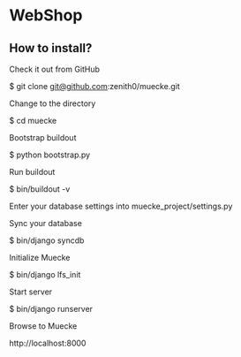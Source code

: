 WebShop
=======

How to install?
--------------
Check it out from GitHub

$ git clone git@github.com:zenith0/muecke.git

Change to the directory

$ cd muecke

Bootstrap buildout

$ python bootstrap.py

Run buildout

$ bin/buildout -v

Enter your database settings into muecke_project/settings.py

Sync your database

$ bin/django syncdb

Initialize Muecke

$ bin/django lfs_init

Start server

$ bin/django runserver

Browse to Muecke

http://localhost:8000
